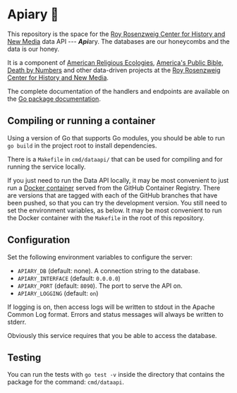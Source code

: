 # Apiary 🐝

This repository is the space for the [Roy Rosenzweig Center for History and New Media](https://rrchnm.org) data API --- ***Api***ary. The databases are our honeycombs and the data is our honey.

It is a component of [American Religious Ecologies](http://religiousecologies.org), [America's Public Bible](https://americaspublicbible.org), [Death by Numbers](https://deathbynumbers.org) and other data-driven projects at the [Roy Rosenzweig Center for History and New Media](https://rrchnm.org).

The complete documentation of the handlers and endpoints are available on the [Go package documentation](https://pkg.go.dev/github.com/chnm/dataapi).

## Compiling or running a container

Using a version of Go that supports Go modules, you should be able to run `go build` in the project root to install dependencies.

There is a `Makefile` in `cmd/dataapi/` that can be used for compiling and for running the service locally.

If you just need to run the Data API locally, it may be most convenient to just run a [Docker container](https://github.com/chnm/dataapi/pkgs/container/dataapi) served from the GitHub Container Registry. There are versions that are tagged with each of the GitHub branches that have been pushed, so that you can try the development version. You still need to set the environment variables, as below. It may be most convenient to run the Docker container with the `Makefile` in the root of this repository.

## Configuration

Set the following environment variables to configure the server:

- `APIARY_DB` (default: none). A connection string to the database.
- `APIARY_INTERFACE` (default: `0.0.0.0`)
- `APIARY_PORT` (default: `8090`). The port to serve the API on.
- `APIARY_LOGGING` (default: `on`)

If logging is on, then access logs will be written to stdout in the Apache Common Log format. Errors and status messages will always be written to stderr.

Obviously this service requires that you be able to access the database.

## Testing

You can run the tests with `go test -v` inside the directory that contains the package for the command: `cmd/dataapi`.
